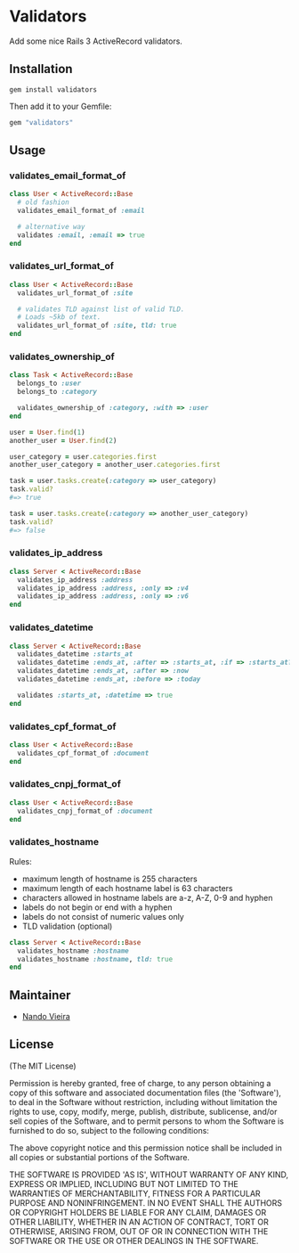 # Validators

Add some nice Rails 3 ActiveRecord validators.

## Installation

```
gem install validators
```

Then add it to your Gemfile:

```ruby
gem "validators"
```

## Usage

### validates_email_format_of

```ruby
class User < ActiveRecord::Base
  # old fashion
  validates_email_format_of :email

  # alternative way
  validates :email, :email => true
end
```

### validates_url_format_of

```ruby
class User < ActiveRecord::Base
  validates_url_format_of :site

  # validates TLD against list of valid TLD.
  # Loads ~5kb of text.
  validates_url_format_of :site, tld: true
end
```

### validates_ownership_of

```ruby
class Task < ActiveRecord::Base
  belongs_to :user
  belongs_to :category

  validates_ownership_of :category, :with => :user
end

user = User.find(1)
another_user = User.find(2)

user_category = user.categories.first
another_user_category = another_user.categories.first

task = user.tasks.create(:category => user_category)
task.valid?
#=> true

task = user.tasks.create(:category => another_user_category)
task.valid?
#=> false
```

### validates_ip_address

```ruby
class Server < ActiveRecord::Base
  validates_ip_address :address
  validates_ip_address :address, :only => :v4
  validates_ip_address :address, :only => :v6
end
```

### validates_datetime

```ruby
class Server < ActiveRecord::Base
  validates_datetime :starts_at
  validates_datetime :ends_at, :after => :starts_at, :if => :starts_at?
  validates_datetime :ends_at, :after => :now
  validates_datetime :ends_at, :before => :today

  validates :starts_at, :datetime => true
end
```

### validates_cpf_format_of

```ruby
class User < ActiveRecord::Base
  validates_cpf_format_of :document
end
```

### validates_cnpj_format_of

```ruby
class User < ActiveRecord::Base
  validates_cnpj_format_of :document
end
```

### validates_hostname

Rules:

- maximum length of hostname is 255 characters
- maximum length of each hostname label is 63 characters
- characters allowed in hostname labels are a-z, A-Z, 0-9 and hyphen
- labels do not begin or end with a hyphen
- labels do not consist of numeric values only
- TLD validation (optional)


```ruby
class Server < ActiveRecord::Base
  validates_hostname :hostname
  validates_hostname :hostname, tld: true
end
```

## Maintainer

* [Nando Vieira](http://simplesideias.com.br)

## License

(The MIT License)

Permission is hereby granted, free of charge, to any person obtaining
a copy of this software and associated documentation files (the
'Software'), to deal in the Software without restriction, including
without limitation the rights to use, copy, modify, merge, publish,
distribute, sublicense, and/or sell copies of the Software, and to
permit persons to whom the Software is furnished to do so, subject to
the following conditions:

The above copyright notice and this permission notice shall be
included in all copies or substantial portions of the Software.

THE SOFTWARE IS PROVIDED 'AS IS', WITHOUT WARRANTY OF ANY KIND,
EXPRESS OR IMPLIED, INCLUDING BUT NOT LIMITED TO THE WARRANTIES OF
MERCHANTABILITY, FITNESS FOR A PARTICULAR PURPOSE AND NONINFRINGEMENT.
IN NO EVENT SHALL THE AUTHORS OR COPYRIGHT HOLDERS BE LIABLE FOR ANY
CLAIM, DAMAGES OR OTHER LIABILITY, WHETHER IN AN ACTION OF CONTRACT,
TORT OR OTHERWISE, ARISING FROM, OUT OF OR IN CONNECTION WITH THE
SOFTWARE OR THE USE OR OTHER DEALINGS IN THE SOFTWARE.
